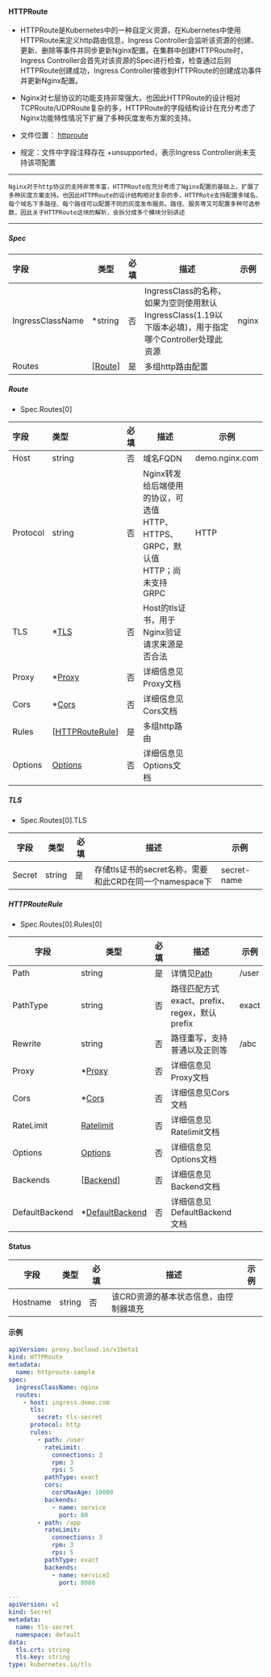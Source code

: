 #### HTTPRoute

- HTTPRoute是Kubernetes中的一种自定义资源，在Kubernetes中使用HTTPRoute来定义http路由信息，Ingress Controller会监听该资源的创建、更新、删除等事件并同步更新Nginx配置。在集群中创建HTTPRoute时，Ingress Controller会首先对该资源的Spec进行检查，检查通过后则HTTPRoute创建成功，Ingress Controller接收到HTTPRoute的创建成功事件并更新Nginx配置。

- Nginx对七层协议的功能支持非常强大，也因此HTTPRoute的设计相对TCPRoute/UDPRoute复杂的多，HTTPRoute的字段结构设计在充分考虑了Nginx功能特性情况下扩展了多种灰度发布方案的支持。

- 文件位置： [httproute](../apis/proxy/v1beta1/httproute_types.go)

- 规定：文件中字段注释存在 +unsupported，表示Ingress Controller尚未支持该项配置

  

------

​    `Nginx对于http协议的支持非常丰富，HTTPRoute在充分考虑了Nginx配置的基础上，扩展了多种灰度方案支持。也因此HTTPRoute的设计结构相对复杂的多，HTTPRote支持配置多域名、每个域名下多路径、每个路径可以配置不同的灰度发布服务。路径、服务等又可配置多种可选参数，因此关于HTTPRoute这块的解析，会拆分成多个模块分别讲述`

------



##### Spec

| 字段             | 类型                          | 必填 | 描述                                                                      | 示例  |
| :--------------- | ----------------------------- | ---- |-------------------------------------------------------------------------| ----- |
| IngressClassName | *string                       | 否   | IngressClass的名称，如果为空则使用默认IngressClass(1.19以下版本必填)，用于指定哪个Controller处理此资源 | nginx |
| Routes           | [[Route](httproute.md#route)] | 是   | 多组http路由配置                                                              |       |

##### Route  

- Spec.Routes[0]

| 字段     | 类型                                               | 必填 | 描述                                                         | 示例           |
| :------- | :------------------------------------------------- | ---- | ------------------------------------------------------------ | -------------- |
| Host     | string                                             | 否   | 域名FQDN                                                     | demo.nginx.com |
| Protocol | string                                             | 否   | Nginx转发给后端使用的协议，可选值HTTP、HTTPS、GRPC，默认值HTTP；尚未支持GRPC | HTTP           |
| TLS      | *[TLS](httproute.md#tls)                           | 否   | Host的tls证书，用于Nginx验证请求来源是否合法                 |                |
| Proxy    | *[Proxy](httproute-proxy.md)                       | 否   | 详细信息见Proxy文档                                          |                |
| Cors     | *[Cors](httproute-cors.md)                         | 否   | 详细信息见Cors文档                                           |                |
| Rules    | [[HTTPRouteRule](httproute.md#httprouterule)]      | 是   | 多组http路由                                                 |                |
| Options  | [Options](httproute-options.md#specroutes0options) | 否   | 详细信息见Options文档                                        |                |

##### TLS

- Spec.Routes[0].TLS

| 字段   | 类型   | 必填 | 描述                                                    | 示例        |
| ------ | ------ | ---- | ------------------------------------------------------- | ----------- |
| Secret | string | 是   | 存储tls证书的secret名称，需要和此CRD在同一个namespace下 | secret-name |

##### HTTPRouteRule

- Spec.Routes[0].Rules[0]

| 字段           | 类型                                                     | 必填 | 描述                                         | 示例  |
| -------------- | -------------------------------------------------------- | ---- | -------------------------------------------- | ----- |
| Path           | string                                                   | 是   | 详情见[Path](httproute-path.md)              | /user |
| PathType       | string                                                   | 否   | 路径匹配方式exact、prefix、regex，默认prefix | exact |
| Rewrite        | string                                                   | 否   | 路径重写，支持普通以及正则等                 | /abc  |
| Proxy          | *[Proxy](httproute-proxy.md)                             | 否   | 详细信息见Proxy文档                          |       |
| Cors           | *[Cors](httproute-cors.md)                               | 否   | 详细信息见Cors文档                           |       |
| RateLimit      | [Ratelimit](httproute-ratelimit.md)                      | 否   | 详细信息见Ratelimit文档                      |       |
| Options        | [Options](httproute-options.md#specroutes0rules0options) | 否   | 详细信息见Options文档                        |       |
| Backends       | [[Backend](httproute-backend.md)]                        | 否   | 详细信息见Backend文档                        |       |
| DefaultBackend | *[DefaultBackend](httproute-defaultbackend.md)           | 否   | 详细信息见DefaultBackend文档                 |       |

#### Status

| 字段     | 类型   | 必填 | 描述                                  | 示例 |
| -------- | ------ | ---- | ------------------------------------- | ---- |
| Hostname | string | 否   | 该CRD资源的基本状态信息，由控制器填充 |      |



#### 示例

```yaml
apiVersion: proxy.bocloud.io/v1beta1
kind: HTTPRoute
metadata:
  name: httproute-sample
spec:
  ingressClassName: nginx
  routes:
    - host: ingress.demo.com
      tls:
        secret: tls-secret
      protocol: http
      rules:
        - path: /user
          rateLimit:
            connections: 3
            rpm: 3
            rps: 5
          pathType: exact
          cors:
            corsMaxAge: 10000
          backends:
            - name: service
              port: 80
        - path: /app
          rateLimit:
            connections: 3
            rpm: 3
            rps: 5
          pathType: exact
          backends:
            - name: service2
              port: 8080

---
apiVersion: v1
kind: Secret
metadata:
  name: tls-secret
  namespace: default
data:
  tls.crt: string
  tls.key: string
type: kubernetes.io/tls

```